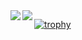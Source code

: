 <a href="https://github.com/anuraghazra/github-readme-stats">
  <img align="left" src="https://github-readme-stats.vercel.app/api?username=Takayuki-Y5991&count_private=true&theme=merko&show_icons=true" />
</a>
<a href="https://github.com/anuraghazra/github-readme-stats">
  <img align="left" src="https://github-readme-stats.vercel.app/api/top-langs/?username=Takayuki-Y5991&count_private=true&theme=merko" />
</a>

[![trophy](https://github-profile-trophy.vercel.app/?username=Takayuki-Y5991&theme=onedark)](https://github.com/Takayuki-Y5991/github-profile-trophy)
